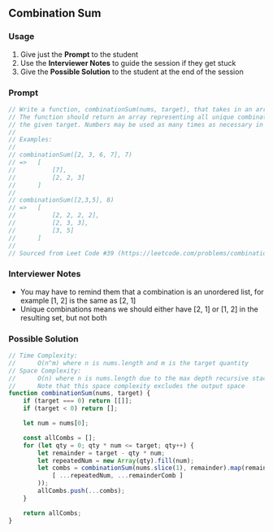 ## Combination Sum

### Usage

1. Give just the **Prompt** to the student
2. Use the **Interviewer Notes** to guide the session if they get stuck 
3. Give the **Possible Solution** to the student at the end of the session

### Prompt

```javascript
// Write a function, combinationSum(nums, target), that takes in an array of positive numbers and a target sum
// The function should return an array representing all unique combinations of numbers that sum to
// the given target. Numbers may be used as many times as necessary in a single combination.
//
// Examples:
//
// combinationSum([2, 3, 6, 7], 7)
// =>   [
//          [7],
//          [2, 2, 3]
//      ]
//
// combinationSum([2,3,5], 8)
// =>   [
//          [2, 2, 2, 2],
//          [2, 3, 3],
//          [3, 5]
//      ]
//
// Sourced from Leet Code #39 (https://leetcode.com/problems/combination-sum/)
```


### Interviewer Notes

+ You may have to remind them that a combination is an unordered list, for example [1, 2] is the same as [2, 1]
+ Unique combinations means we should either have [2, 1] or [1, 2] in the resulting set, but not both

### Possible Solution

```javascript
// Time Complexity:
//      O(n^m) where n is nums.length and m is the target quantity 
// Space Complexity:
//      O(n) where n is nums.length due to the max depth recursive stack space
//      Note that this space complexity excludes the output space
function combinationSum(nums, target) {
    if (target === 0) return [[]];
    if (target < 0) return [];

    let num = nums[0];

    const allCombs = [];
    for (let qty = 0; qty * num <= target; qty++) {
        let remainder = target - qty * num;
        let repeatedNum = new Array(qty).fill(num);
        let combs = combinationSum(nums.slice(1), remainder).map(remainderComb => (
            [ ...repeatedNum, ...remainderComb ]
        ));
        allCombs.push(...combs);
    }

    return allCombs;
}
```
